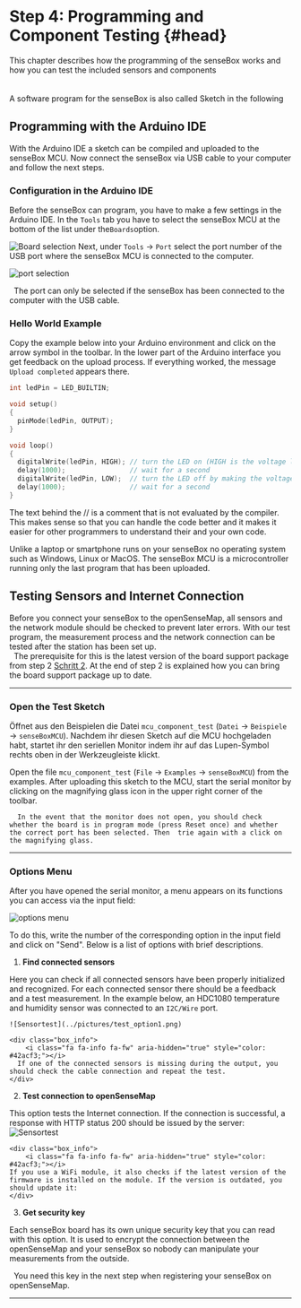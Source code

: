 # Step 4: Programming and Component Testing {#head}
<div class="description"> This chapter describes how the programming of the senseBox works and how you can test the included sensors and components </div>

<div class="line">
    <br>
    <br>
</div>

<div class="box_info">
    <i class="fa fa-info fa-fw" aria-hidden="true" style="color: #42acf3;"></i>
    A software program for the senseBox is also called Sketch in the following

</div>



## Programming with the Arduino IDE

With the Arduino IDE a sketch can be compiled and uploaded to the senseBox MCU. Now connect the senseBox via USB cable to your computer and follow the next steps.

### Configuration in the Arduino IDE


Before the senseBox can program, you have to make a few settings in the Arduino IDE. In the `Tools` tab you have to select the senseBox MCU at the bottom of the list under the`Boards`option.

![Board selection](../pictures/select_board.png)
Next, under `Tools` -> `Port` select the port number of the USB port where the senseBox MCU is connected to the computer.

![port selection](../pictures/select_port.png)

<div class="box_warning">
    <i class="fa fa-exclamation-circle fa-fw" aria-hidden="true" style="color: #f0ad4e"></i>
  The port can only be selected if the senseBox has been connected to the computer with the USB cable.
</div>

### Hello World Example
Copy the example below into your Arduino environment and click on the arrow symbol in the toolbar. In the lower part of the Arduino interface you get feedback on the upload process. If everything worked, the message `Upload completed` appears there.

```cpp
int ledPin = LED_BUILTIN;

void setup()
{
  pinMode(ledPin, OUTPUT);
}

void loop()
{
  digitalWrite(ledPin, HIGH); // turn the LED on (HIGH is the voltage level)
  delay(1000);                // wait for a second
  digitalWrite(ledPin, LOW);  // turn the LED off by making the voltage LOW
  delay(1000);                // wait for a second
}
```

The text behind the // is a comment that is not evaluated by the compiler. This makes sense so that you can handle the code better and it makes it easier for other programmers to understand their and your own code.

<div class="box_info">
    <i class="fa fa-info fa-fw" aria-hidden="true" style="color: #42acf3;"></i>
Unlike a laptop or smartphone runs on your senseBox no operating system such as Windows, Linux or MacOS. The senseBox MCU is a microcontroller running only the last program that has been uploaded.
</div>

## Testing Sensors and Internet Connection
<div class="description">Before you connect your senseBox to the openSenseMap, all sensors and the network module should be checked to prevent later errors. With our test program, the measurement process and the network connection can be tested after the station has been set up.</div>

<div class="box_warning">
    <i class="fa fa-exclamation-circle fa-fw" aria-hidden="true" style="color: #f0ad4e"></i>
    The prerequisite for this is the latest version of the board support package from step 2 <a href="board-support-packages-installieren.md">Schritt 2</a>. At the end of step 2 is explained how you can bring the board support package up to date.

</div>

------
### Open the Test Sketch

Öffnet aus den Beispielen die Datei `mcu_component_test` (`Datei` -> `Beispiele` -> `senseBoxMCU`). Nachdem ihr diesen Sketch auf die MCU hochgeladen habt, startet ihr den seriellen Monitor indem ihr auf das Lupen-Symbol rechts oben in der Werkzeugleiste klickt.

Open the file `mcu_component_test` (`File` -> `Examples` -> `senseBoxMCU`) from the examples. After uploading this sketch to the MCU, start the serial monitor by clicking on the magnifying glass icon in the upper right corner of the toolbar.
<div class="box_info">
    <i class="fa fa-info fa-fw" aria-hidden="true" style="color: #42acf3;"></i>

      In the event that the monitor does not open, you should check whether the board is in program mode (press Reset once) and whether the correct port has been selected. Then  trie again with a click on the magnifying glass.
</div>

------
### Options Menu
After you have opened the serial monitor, a menu appears on its functions you can access via the input field:

![options menu](../pictures/test_option-menu.png)

To do this, write the number of the corresponding option in the input field and click on "Send". Below is a list of options with brief descriptions.

1. **Find connected sensors**

  Here you can check if all connected sensors have been properly initialized and recognized. For each connected sensor there should be a feedback and a test measurement. In the example below, an HDC1080 temperature and humidity sensor was connected to an `I2C/Wire` port.

    ![Sensortest](../pictures/test_option1.png)

    <div class="box_info">
        <i class="fa fa-info fa-fw" aria-hidden="true" style="color: #42acf3;"></i>
      If one of the connected sensors is missing during the output, you should check the cable connection and repeat the test.
    </div>

2. **Test connection to openSenseMap**

  This option tests the Internet connection. If the connection is successful, a response with HTTP status 200 should be issued by the server:
    ![Sensortest](../pictures/test_option2.png)

    <div class="box_info">
        <i class="fa fa-info fa-fw" aria-hidden="true" style="color: #42acf3;"></i>
    If you use a WiFi module, it also checks if the latest version of the firmware is installed on the module. If the version is outdated, you should update it:
    </div>

3. **Get security key**

  Each senseBox board has its own unique security key that you can read with this option. It is used to encrypt the connection between the openSenseMap and your senseBox so nobody can manipulate your measurements from the outside.
    <div class="box_info">
        <i class="fa fa-info fa-fw" aria-hidden="true" style="color: #42acf3;"></i>
         You need this key in the next step when registering your senseBox on openSenseMap.
    </div>

------
